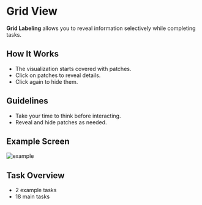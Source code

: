 # Grid View  

**Grid Labeling** allows you to reveal information selectively while completing tasks.  

## How It Works  
- The visualization starts covered with patches.  
- Click on patches to reveal details.  
- Click again to hide them.  

## Guidelines  
- Take your time to think before interacting.  
- Reveal and hide patches as needed.  

## Example Screen  
![example](/Revisit-Study/tools/assets/adaptive.png)  

## Task Overview  
- 2 example tasks  
- 18 main tasks  